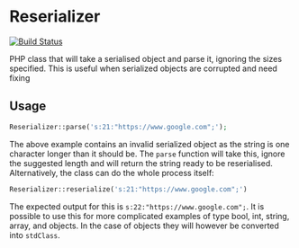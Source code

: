 # Reserializer
[![Build Status](https://travis-ci.org/jedi58/Reserializer.svg)](https://travis-ci.org/jedi58/Reserializer)

PHP class that will take a serialised object and parse it, ignoring the sizes specified. This is useful when serialized objects are corrupted and need fixing

## Usage

```php
Reserializer::parse('s:21:"https://www.google.com";');
```
The above example contains an invalid serialized object as the string is one character longer than it should be. The `parse` function will take this, ignore the suggested length and will return the string ready to be reserialised. Alternatively, the class can do the whole process itself:

```php
Reserializer::reserialize('s:21:"https://www.google.com";')
```
The expected output for this is `s:22:"https://www.google.com";`. It is possible to use this for more complicated examples of type bool, int, string, array, and objects. In the case of objects they will however be converted into `stdClass`.

